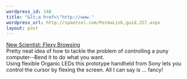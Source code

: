 ```yaml
--- 
wordpress_id: 148
title: "&lt;a href=\"http://www."
wordpress_url: http://spaetzel.com/PermaLink,guid,257.aspx
layout: post
---
```

<a href="http://www.newscientist.com/news/news.jsp?id=ns99993846">New Scientist: Flexy
        Browsing</a>
        <br />
        Pretty neat idea of how to tackle the problem of controlling a puny computer--Bend
        it to do what you want.<br />
        Using flexible Organic LEDs this prototype handheld from Sony lets you control the
        cursor by flexing the screen. All I can say is ... fancy!<img width="0" height="0" src="http://spaetzel.com/aggbug.ashx?id=257" />
